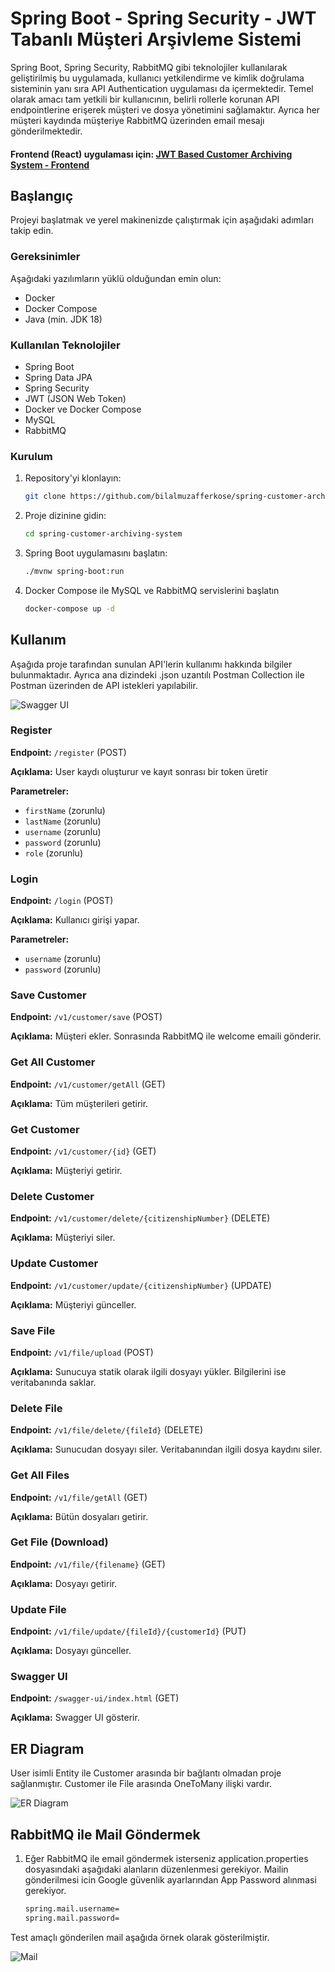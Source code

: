# Spring Boot - Spring Security - JWT Tabanlı Müşteri Arşivleme Sistemi

Spring Boot, Spring Security, RabbitMQ gibi teknolojiler kullanılarak geliştirilmiş bu uygulamada, kullanıcı yetkilendirme ve kimlik doğrulama sisteminin yanı sıra API Authentication uygulaması da içermektedir. Temel olarak amacı tam yetkili bir kullanıcının, belirli rollerle korunan API endpointlerine erişerek müşteri ve dosya yönetimini sağlamaktır. Ayrıca her müşteri kaydında müşteriye RabbitMQ üzerinden email mesajı gönderilmektedir.

#### Frontend (React) uygulaması için: [JWT Based Customer Archiving System - Frontend](https://github.com/bilalmuzafferkose/customer-archiving-system-ui)

## Başlangıç

Projeyi başlatmak ve yerel makinenizde çalıştırmak için aşağıdaki adımları takip edin.

### Gereksinimler

Aşağıdaki yazılımların yüklü olduğundan emin olun:
- Docker
- Docker Compose
- Java (min. JDK 18)

### Kullanılan Teknolojiler
- Spring Boot
- Spring Data JPA
- Spring Security
- JWT (JSON Web Token)
- Docker ve Docker Compose
- MySQL
- RabbitMQ

### Kurulum

1. Repository'yi klonlayın:
   ```bash
   git clone https://github.com/bilalmuzafferkose/spring-customer-archiving-system
   ```
2. Proje dizinine gidin:
    ```bash
    cd spring-customer-archiving-system
    ```
3. Spring Boot uygulamasını başlatın:
    ```bash
    ./mvnw spring-boot:run
    ```
4. Docker Compose ile MySQL ve RabbitMQ servislerini başlatın
    ```bash
    docker-compose up -d
    ```
## Kullanım

Aşağıda proje tarafından sunulan API'lerin kullanımı hakkında bilgiler bulunmaktadır.
Ayrıca ana dizindeki .json uzantılı Postman Collection ile Postman üzerinden de API istekleri yapılabilir.

![Swagger UI](images/swagger.png)

### Register

**Endpoint:** `/register` (POST)

**Açıklama:** User kaydı oluşturur ve kayıt sonrası bir token üretir

**Parametreler:**
- `firstName` (zorunlu)
- `lastName` (zorunlu)
- `username` (zorunlu)
- `password` (zorunlu)
- `role` (zorunlu)

### Login

**Endpoint:** `/login` (POST)

**Açıklama:** Kullanıcı girişi yapar.

**Parametreler:**
- `username` (zorunlu)
- `password` (zorunlu)

### Save Customer

**Endpoint:** `/v1/customer/save` (POST)

**Açıklama:** Müşteri ekler. Sonrasında RabbitMQ ile welcome emaili gönderir.

### Get All Customer

**Endpoint:** `/v1/customer/getAll` (GET)

**Açıklama:** Tüm müşterileri getirir.

### Get Customer

**Endpoint:** `/v1/customer/{id}` (GET)

**Açıklama:** Müşteriyi getirir.

### Delete Customer

**Endpoint:** `/v1/customer/delete/{citizenshipNumber}` (DELETE)

**Açıklama:** Müşteriyi siler.

### Update Customer

**Endpoint:** `/v1/customer/update/{citizenshipNumber}` (UPDATE)

**Açıklama:** Müşteriyi günceller.

### Save File

**Endpoint:** `/v1/file/upload` (POST)

**Açıklama:** Sunucuya statik olarak ilgili dosyayı yükler. Bilgilerini ise veritabanında saklar.

### Delete File

**Endpoint:** `/v1/file/delete/{fileId}` (DELETE)

**Açıklama:** Sunucudan dosyayı siler. Veritabanından ilgili dosya kaydını siler.

### Get All Files

**Endpoint:** `/v1/file/getAll` (GET)

**Açıklama:** Bütün dosyaları getirir.

### Get File (Download)

**Endpoint:** `/v1/file/{filename}` (GET)

**Açıklama:** Dosyayı getirir.

### Update File

**Endpoint:** `/v1/file/update/{fileId}/{customerId}` (PUT)

**Açıklama:** Dosyayı günceller.

### Swagger UI

**Endpoint:** `/swagger-ui/index.html` (GET)

**Açıklama:** Swagger UI gösterir.

## ER Diagram

User isimli Entity ile Customer arasında bir bağlantı olmadan proje sağlanmıştır. Customer ile File arasında OneToMany ilişki vardır.

![ER Diagram](images/er_diagram.png)

## RabbitMQ ile Mail Göndermek

1. Eğer RabbitMQ ile email göndermek isterseniz application.properties dosyasındaki aşağıdaki alanların düzenlenmesi gerekiyor. Mailin gönderilmesi icin Google güvenlik ayarlarından App Password alınmasi gerekiyor.
    ```bash
    spring.mail.username=
    spring.mail.password=
    ```
   
Test amaçlı gönderilen mail aşağıda örnek olarak gösterilmiştir.

![Mail](images/mail.png)